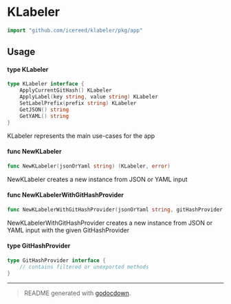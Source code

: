 # KLabeler
```go
import "github.com/icereed/klabeler/pkg/app"
```

## Usage

#### type KLabeler

```go
type KLabeler interface {
	ApplyCurrentGitHash() KLabeler
	ApplyLabel(key string, value string) KLabeler
	SetLabelPrefix(prefix string) KLabeler
	GetJSON() string
	GetYAML() string
}
```

KLabeler represents the main use-cases for the app

#### func  NewKLabeler

```go
func NewKLabeler(jsonOrYaml string) (KLabeler, error)
```
NewKLabeler creates a new instance from JSON or YAML input

#### func  NewKLabelerWithGitHashProvider

```go
func NewKLabelerWithGitHashProvider(jsonOrYaml string, gitHashProvider GitHashProvider) (KLabeler, error)
```
NewKLabelerWithGitHashProvider creates a new instance from JSON or YAML input
with the given GitHashProvider

#### type GitHashProvider

```go
type GitHashProvider interface {
	// contains filtered or unexported methods
}
```
---

> README generated with [godocdown](https://github.com/robertkrimen/godocdown).
